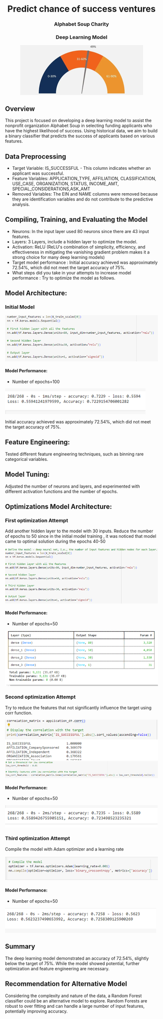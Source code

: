 <h1 align="center">Predict chance of success  ventures </h1>
<h3 align="center">Alphabet Soup Charity</h3>
<h3 align="center">Deep Learning Model</h3>
<div align="center">
	<img src="images/logo.png">
</div>

## Overview
This project is focused on developing a deep learning model to assist the nonprofit organization Alphabet Soup in selecting funding applicants who have the highest likelihood of success. Using historical data, we aim to build a binary classifier that predicts the success of applicants based on various features.

## Data Preprocessing
- Target Variable: 
IS_SUCCESSFUL - This column indicates whether an applicant was successful.
- Feature Variables:
APPLICATION_TYPE, AFFILIATION, CLASSIFICATION, USE_CASE, ORGANIZATION, STATUS, INCOME_AMT, SPECIAL_CONSIDERATIONS,ASK_AMT 
- Removed Variables:
The EIN and NAME columns were removed because they are identification variables and do not contribute to the predictive analysis.

## Compiling, Training, and Evaluating the Model
- Neurons: In the input layer used 80 neurons since there are 43 input features. 
- Layers: 3 Layers, include a hidden layer to optimize the model.
- Activation: ReLU (ReLU's combination of simplicity, efficiency, and effectiveness in mitigating the vanishing gradient problem makes it a strong choice for many deep learning models)
- Target model performance : Initial accuracy achieved was approximately 72.54%, which did not meet the target accuracy of 75%.
- What steps did you take in your attempts to increase model performance : Try to optimize the model as follows.

## Model Architecture:

### Initial Model
<div align="left">
	<img src="images/InitialModelParam.png">
</div>

#### Model Performance:
- Number of epochs=100
<div align="left">
	<img src="images/InitialModelAccuracy.png">
</div>

Initial accuracy achieved was approximately 72.54%, which did not meet the target accuracy of 75%.

## Feature Engineering: 
Tested different feature engineering techniques, such as binning rare categorical variables.
## Model Tuning:
Adjusted the number of neurons and layers, and experimented with different activation functions and the number of epochs.


## Optimizations Model Architecture:

### First optimization Attempt 
Add another hidden layer to the model with 30 inputs.  Reduce the number of epochs to 50 since in the initial model training ,
it was noticed that model came to optimal solution during the epochs 40-50

<div align="left">
	<img src="images/FirstOptimizationParam.png">
</div>

#### Model Performance:
  - Number of epochs=50
  
<div align="left">
	<img src="images/FirstOptimizationAcuurecy.png">
</div>

### Second optimization Attempt 
Try to reduce the features that not significantly influence the target using corr function. 

<div align="left">
	<img src="images/Corelatiion.png">
</div>

<div align="left">
	<img src="images/lowrelatedfeatures.png">
</div>

#### Model Performance:
  - Number of epochs=50
  
<div align="left">
	<img src="images/Optimization2Accuracy.png">
</div>

### Third optimization Attempt 
Compile the model with Adam optimizer and a learning rate

<div align="left">
	<img src="images/AdamLearningRate.png">
</div>

#### Model Performance:
  - Number of epochs=50
  
<div align="left">
	<img src="images/Optimization3Accuracy.png">
</div>

## Summary
The deep learning model demonstrated an accuracy of 72.54%, slightly below the target of 75%. 
While the model showed potential, further optimization and feature engineering are necessary.

## Recommendation for Alternative Model
Considering the complexity and nature of the data, 
a Random Forest classifier could be an alternative model to explore. Random Forests are robust to over fitting and can handle a large number of input features, potentially improving accuracy.

